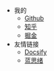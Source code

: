 <!-- _navbar.md -->
* 我的  
  * [Github](https://github.com/justingcode)
  * [知乎](https://www.zhihu.com/people/great-suburb)
  * [掘金](https://juejin.cn/user/1099167361165501)
* 友情链接
  * [Docsify](https://docsify.js.org/#/)
  * [蓝思绪](https://juejin.cn/user/2506542240243032)